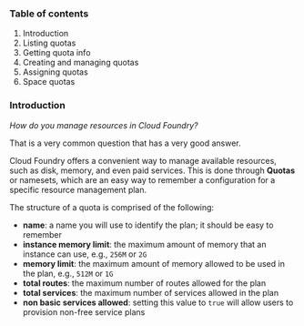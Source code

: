 ### Table of contents

1.	Introduction
2.	Listing quotas
3.	Getting quota info
4.	Creating and managing quotas
5.	Assigning quotas
6.	Space quotas

### Introduction

*How do you manage resources in Cloud Foundry?*

That is a very common question that has a very good answer.

Cloud Foundry offers a convenient way to manage available resources, such as disk, memory, and even paid services. This is done through **Quotas** or namesets, which are an easy way to remember a configuration for a specific resource management plan.

The structure of a quota is comprised of the following:

-	**name**: a name you will use to identify the plan; it should be easy to remember
-	**instance memory limit**: the maximum amount of memory that an instance can use, e.g., `256M` or `2G`
-	**memory limit**: the maximum amount of memory allowed to be used in the plan, e.g., `512M` or `1G`
-	**total routes**: the maximum number of routes allowed for the plan
-	**total services**: the maximum number of services allowed in the plan
-	**non basic services allowed**: setting this value to `true` will allow users to provision non-free service plans
